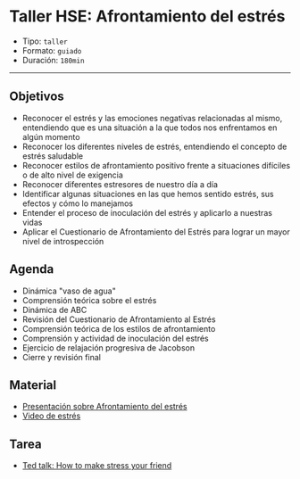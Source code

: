 # Taller HSE: Afrontamiento del estrés

- Tipo: `taller`
- Formato: `guiado`
- Duración: `180min`

***

## Objetivos

- Reconocer el estrés y las emociones negativas relacionadas al mismo,
  entendiendo que es una situación a la que todos nos enfrentamos en
  algún momento
- Reconocer los diferentes niveles de estrés, entendiendo el concepto de estrés
  saludable
- Reconocer estilos de afrontamiento positivo frente a situaciones difíciles o
  de alto nivel de exigencia
- Reconocer diferentes estresores de nuestro día a día
- Identificar algunas situaciones en las que hemos sentido estrés, sus efectos y
  cómo lo manejamos
- Entender el proceso de inoculación del estrés y aplicarlo a nuestras vidas
- Aplicar el Cuestionario de Afrontamiento del Estrés para lograr un mayor nivel
  de introspección

## Agenda

- Dinámica "vaso de agua"
- Comprensión teórica sobre el estrés
- Dinámica de ABC
- Revisión del Cuestionario de Afrontamiento al Estrés
- Comprensión teórica de los estilos de afrontamiento
- Comprensión y actividad de inoculación del estrés
- Ejercicio de relajación progresiva de Jacobson
- Cierre y revisión final

## Material

- [Presentación sobre Afrontamiento del estrés](https://docs.google.com/presentation/d/1TZAKQLfgj-izKgimzbu9W1oe02OUVtrkQLf2OveNQgo/edit#slide=id.g276cb44519_0_27)
- [Video de estrés](https://www.youtube.com/watch?v=rc-AMRjCWKo)

## Tarea

- [Ted talk: How to make stress your friend](https://www.youtube.com/watch?v=RcGyVTAoXEU)
